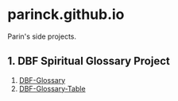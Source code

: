# parinck.github.io

Parin's side projects.

## 1. DBF Spiritual Glossary Project

1. [DBF-Glossary](https://parinck.github.io/glossary)
2. [DBF-Glossary-Table](https://parinck.github.io/glossary-table)
